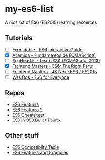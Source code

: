 # my-es6-list
A nice list of ES6 (ES2015) learning resources

## Tutorials
* [ ] [Formidable - ES6 Interactive Guide](http://stack.formidable.com/es6-interactive-guide/#/)
* [x] [Acamica - Fundamentos de ECMAScript6](https://www.acamica.com/cursos/134/es6-inicial)
* [ ] [EggHead.io - Learn ES6 (ECMAScript 2015)](https://egghead.io/courses/learn-es6-ecmascript-2015)
* [x] [Frontend Masters - ES6: The Right Parts](https://frontendmasters.com/courses/es6-right-parts/)
* [ ] [Frontend Masters - JS.Next: ES6 / ES2015](https://frontendmasters.com/courses/jsnext-es6/)
* [ ] [Wes Bos - ES6 for Everyone](https://es6.io/)

## Repos
- [ES6 Features](https://github.com/lukehoban/es6features)
- [ES6 Features 2](https://github.com/rse/es6-features/)
- [ES6 Cheatsheet](https://github.com/DrkSephy/es6-cheatsheet)
- [ES6 in 350 Bullet Points](https://github.com/bevacqua/es6)

## Other stuff
- [ES6 Compatiblity Table](http://kangax.github.io/compat-table/es6/)
- [ES6 Features and Examples](https://github.com/markerikson/react-redux-links/blob/master/es6-features.md)

